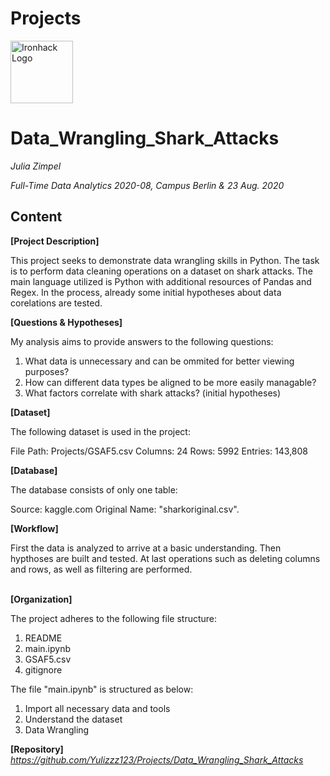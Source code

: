 # Projects

<img src="https://bit.ly/2VnXWr2" alt="Ironhack Logo" width="100"/>

# Data_Wrangling_Shark_Attacks

*Julia Zimpel*

*Full-Time Data Analytics 2020-08, Campus Berlin & 23 Aug. 2020*

## Content


**[Project Description]**

This project seeks to demonstrate data wrangling skills in Python. The task is to perform data cleaning operations on a dataset on shark attacks. The main language utilized is Python with additional resources of Pandas and Regex. In the process, already some initial hypotheses about data corelations are tested.


**[Questions & Hypotheses]** 

My analysis aims to provide answers to the following questions:

1. What data is unnecessary and can be ommited for better viewing purposes?
2. How can different data types be aligned to be more easily managable? 
3. What factors correlate with shark attacks? (initial hypotheses)


**[Dataset]**

The following dataset is used in the project:

File Path: Projects/GSAF5.csv
Columns: 24
Rows: 5992
Entries: 143,808


**[Database]**

The database consists of only one table:

Source: kaggle.com
Original Name: "sharkoriginal.csv". 


**[Workflow]**

First the data is analyzed to arrive at a basic understanding.
Then hypthoses are built and tested.
At last operations such as deleting columns and rows, as well as filtering are performed. 

\
**[Organization]**

The project adheres to the following file structure:

1. README
2. main.ipynb
3. GSAF5.csv
4. gitignore

The file "main.ipynb" is structured as below:

1. Import all necessary data and tools
2. Understand the dataset
3. Data Wrangling


**[Repository]**
*https://github.com/Yulizzz123/Projects/Data_Wrangling_Shark_Attacks*  


